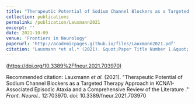```yaml
---
title: "Therapeutic Potential of Sodium Channel Blockers as a Targeted Therapy Approach in KCNA1-Associated Episodic Ataxia and a Comprehensive Review of the Literature"
collection: publications
permalink: /publication/Lauxmann2021
excerpt: ''
date: 2021-10-09 
venue: 'Frontiers in Neurology'
paperurl: 'http://academicpages.github.io/files/Lauxmann2021.pdf'
citation: 'Lauxmann *et al.* (2021). &quot;Paper Title Number 1.&quot; <i>Journal 1</i>. 1(1).'
---
```


[(https://doi.org/10.3389%2Ffneur.2021.703970)](https://doi.org/10.3389%2Ffneur.2021.703970)

Recommended citation: Lauxmann *et al.* (2021). "Therapeutic Potential of Sodium Channel Blockers as a Targeted Therapy Approach in KCNA1-Associated Episodic Ataxia and a Comprehensive Review of the Literature ." <i>Front. Neurol.</i>.  12:703970. doi: 10.3389/fneur.2021.703970

